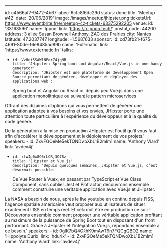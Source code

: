 ---

id: c4566af7-9472-4b67-abec-6cfc816dc29d
status: done
title: 'Meetup #42'
date: '20/06/2019'
image: /images/meetup/jhipster.png
ticketsUrl: https://www.eventbrite.fr/e/meetup-42-tickets-63375292205
venue:
id: '33163596'
name: 'Ippon'
link: 'https://fr.ippon.tech/'
postal_code: 44200
address: 3 allée Susan Brownell Anthony, ZAC des Prairies
city: Nantes
latitude: 47.2037747
longitude: -1.5687633
sponsor:
id: cd73fb21-f675-4691-80de-f6e8485ad89b
name: 'Externatic'
link: 'https://www.externatic.fr/'
talks:

-     id: VvHei5SAWlNPdr74jqNB
      title: 'JHipster: Spring boot and Angular/React/Vue.js in one handy generator'
      description: 'JHipster est une plateforme de développement Open Source permettant de générer, développer et déployer des applications web :
    Spring boot et Angular ou React ou depuis peu Vue.js dans une application monolithique ou suivant le pattern microservices

Offrant des dizaines d’options qui vous permettent de générer une application adaptée à vos besoins et vos envies, JHipster porte une attention toute particulière à l’expérience du développeur et à la qualité du code généré.

De la génération à la mise en production JHipster est l&#x27;outil qu&#x27;il vous faut afin d&#x27;accélérer le développement et le déploiement de vos projets.'
speakers: -
id: ZxvFGOeMe5ekTQNDwoXbL1B2mlm1
name: 'Anthony Viard'
link: 'avdev4j'

-     id: rfwIp0x8Q5rLCRj3O78z
      title: 'JHipster et Vue.js'
      description: 'Depuis quelques semaines, JHipster et Vue.js, c’est désormais possible.
    De Vue Router à Vuex, en passant par TypeScript et Vue Class Component, sans oublier Jest et Protractor, découvrons ensemble comment construire une véritable application avec Vue.js et JHipster.

La NASA a besoin de nous, après le live youtube en continu depuis l&#x27;ISS, l&#x27;agence spatiale américaine veut proposer aux utilisateurs de situer exactement l&#x27;ISS en temps réel. Et cela doit être en production ce soir ! Découvrons ensemble comment proposer une véritable application profitant au maximum de la puissance de Spring Boot tout en disposant d&#x27;un front performant. Grâce à JHipster et l&#x27;intégration Vue.js, répondons ensemble à ce besoin.'
speakers: -
id: 0glK7bQ4GRhK9mAwT9n7FQCgQBO2
name: 'Hippolyte Durix'
link: 'hdurix' -
id: ZxvFGOeMe5ekTQNDwoXbL1B2mlm1
name: 'Anthony Viard'
link: 'avdev4j'
